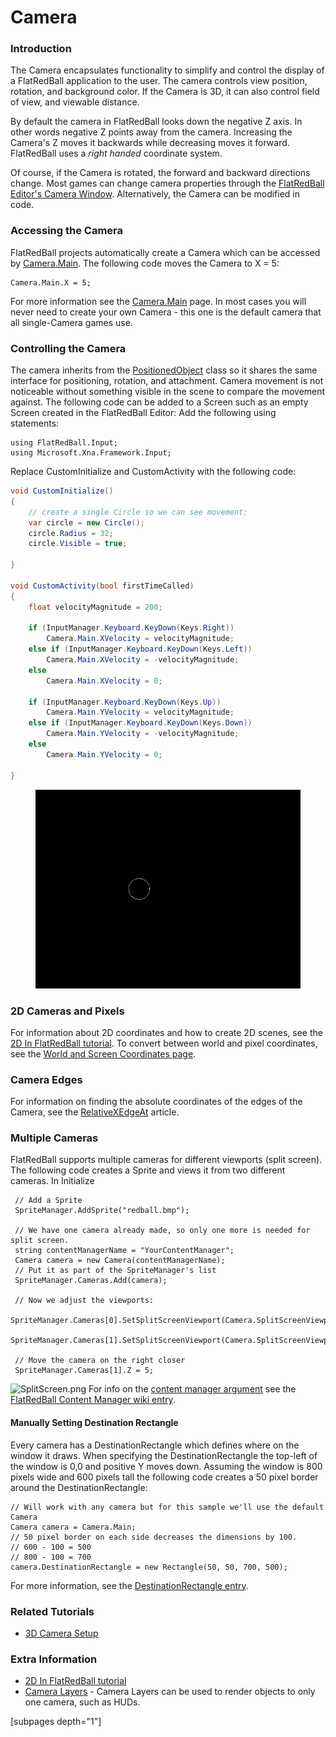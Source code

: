 # Camera

### Introduction

The Camera encapsulates functionality to simplify and control the display of a FlatRedBall application to the user. The camera controls view position, rotation, and background color. If the Camera is 3D, it can also control field of view, and viewable distance.&#x20;

By default the camera in FlatRedBall looks down the negative Z axis. In other words negative Z points away from the camera. Increasing the Camera's Z moves it backwards while decreasing moves it forward. FlatRedBall uses a _right handed_ coordinate system.

Of course, if the Camera is rotated, the forward and backward directions change. Most games can change camera properties through the [FlatRedBall Editor's Camera Window](../../../glue-reference/camera.md). Alternatively, the Camera can be modified in code.

### Accessing the Camera

FlatRedBall projects automatically create a Camera which can be accessed by [Camera.Main](main.md). The following code moves the Camera to X = 5:

```
Camera.Main.X = 5;
```

For more information see the [Camera.Main](main.md) page. In most cases you will never need to create your own Camera - this one is the default camera that all single-Camera games use.

### Controlling the Camera

The camera inherits from the [PositionedObject](../positionedobject/) class so it shares the same interface for positioning, rotation, and attachment. Camera movement is not noticeable without something visible in the scene to compare the movement against. The following code can be added to a Screen such as an empty Screen created in the FlatRedBall Editor: Add the following using statements:

```
using FlatRedBall.Input;
using Microsoft.Xna.Framework.Input;
```

Replace CustomInitialize and CustomActivity with the following code:

```csharp
void CustomInitialize()
{
    // create a single Circle so we can see movement:
    var circle = new Circle();
    circle.Radius = 32;
    circle.Visible = true;

}

void CustomActivity(bool firstTimeCalled)
{
    float velocityMagnitude = 200;

    if (InputManager.Keyboard.KeyDown(Keys.Right))
        Camera.Main.XVelocity = velocityMagnitude;
    else if (InputManager.Keyboard.KeyDown(Keys.Left))
        Camera.Main.XVelocity = -velocityMagnitude;
    else
        Camera.Main.XVelocity = 0;

    if (InputManager.Keyboard.KeyDown(Keys.Up))
        Camera.Main.YVelocity = velocityMagnitude;
    else if (InputManager.Keyboard.KeyDown(Keys.Down))
        Camera.Main.YVelocity = -velocityMagnitude;
    else
        Camera.Main.YVelocity = 0;

}
```

<figure><img src="../../../media/2016-01-10_08-09-06.gif" alt=""><figcaption></figcaption></figure>

### 2D Cameras and Pixels

For information about 2D coordinates and how to create 2D scenes, see the [2D In FlatRedBall tutorial](../../../frb/docs/index.php). To convert between world and pixel coordinates, see the [World and Screen Coordinates page](../../../frb/docs/index.php#World\_and\_Screen\_Coordinates).

### Camera Edges

For information on finding the absolute coordinates of the edges of the Camera, see the [RelativeXEdgeAt](../../../frb/docs/index.php) article.

### Multiple Cameras

FlatRedBall supports multiple cameras for different viewports (split screen). The following code creates a Sprite and views it from two different cameras. In Initialize

```
 // Add a Sprite
 SpriteManager.AddSprite("redball.bmp");

 // We have one camera already made, so only one more is needed for split screen.
 string contentManagerName = "YourContentManager";
 Camera camera = new Camera(contentManagerName);
 // Put it as part of the SpriteManager's list
 SpriteManager.Cameras.Add(camera);

 // Now we adjust the viewports:
 SpriteManager.Cameras[0].SetSplitScreenViewport(Camera.SplitScreenViewport.LeftHalf);
 SpriteManager.Cameras[1].SetSplitScreenViewport(Camera.SplitScreenViewport.RightHalf);   

 // Move the camera on the right closer
 SpriteManager.Cameras[1].Z = 5;
```

![SplitScreen.png](../../../media/migrated\_media-SplitScreen.png) For info on the [content manager argument](../../../frb/docs/index.php) see the [FlatRedBall Content Manager wiki entry](../../../frb/docs/index.php).

#### Manually Setting Destination Rectangle

Every camera has a DestinationRectangle which defines where on the window it draws. When specifying the DestinationRectangle the top-left of the window is 0,0 and positive Y moves down. Assuming the window is 800 pixels wide and 600 pixels tall the following code creates a 50 pixel border around the DestinationRectangle:

```
// Will work with any camera but for this sample we'll use the default Camera
Camera camera = Camera.Main;
// 50 pixel border on each side decreases the dimensions by 100.
// 600 - 100 = 500
// 800 - 100 = 700
camera.DestinationRectangle = new Rectangle(50, 50, 700, 500);
```

For more information, see the [DestinationRectangle entry](../../../frb/docs/index.php).

### Related Tutorials

* [3D Camera Setup](../../../frb/docs/index.php)

### Extra Information

* [2D In FlatRedBall tutorial](../../../frb/docs/index.php)
* [Camera Layers](../../../frb/docs/index.php#Camera\_Layers) - Camera Layers can be used to render objects to only one camera, such as HUDs.

\[subpages depth="1"]
